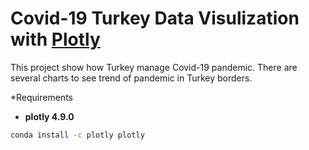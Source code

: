# Covid-19 Turkey Data Visulization with [Plotly](https://plotly.com/)

This project show how Turkey manage Covid-19 pandemic. There are several charts to see trend of pandemic in Turkey borders.

*Requirements
- **plotly 4.9.0**

```sh
conda install -c plotly plotly
```
